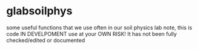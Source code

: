 # glabsoilphys
some useful functions that we use often in our soil physics lab
note, this is code IN DEVELPOMENT use at your OWN RISK! It has not been fully checked/edited or documented
